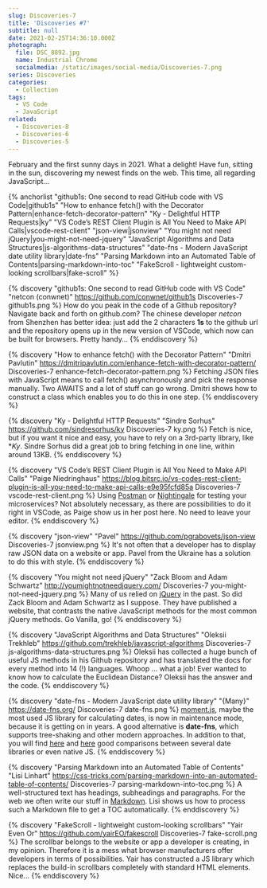 ```yaml
---
slug: Discoveries-7
title: 'Discoveries #7'
subtitle: null
date: 2021-02-25T14:36:10.000Z
photograph:
  file: DSC_8892.jpg
  name: Industrial Chrome
  socialmedia: /static/images/social-media/Discoveries-7.png
series: Discoveries
categories:
  - Collection
tags:
  - VS Code
  - JavaScript
related:
  - Discoveries-8
  - Discoveries-6
  - Discoveries-5
---
```


February and the first sunny days in 2021. What a delight! Have fun, sitting in the sun, discovering my newest finds on the web. This time, all regarding JavaScript...

{% anchorlist 
  "github1s: One second to read GitHub code with VS Code|github1s"
  "How to enhance fetch() with the Decorator Pattern|enhance-fetch-decorator-pattern"
  "Ky - Delightful HTTP Requests|ky"
  "VS Code’s REST Client Plugin is All You Need to Make API Calls|vscode-rest-client"
  "json-view|jsonview"
  "You might not need jQuery|you-might-not-need-jquery"
  "JavaScript Algorithms and Data Structures|js-algorithms-data-structures"
  "date-fns - Modern JavaScript date utility library|date-fns"
  "Parsing Markdown into an Automated Table of Contents|parsing-markdown-into-toc"
  "FakeScroll - lightweight custom-looking scrollbars|fake-scroll"
%}

<!-- more -->

{% discovery "github1s: One second to read GitHub code with VS Code" "netcon (conwnet)" https://github.com/conwnet/github1s Discoveries-7 github1s.png %}
How do you peak in the code of a Github repository? Navigate back and forth on github.com? The chinese developer *netcon* from Shenzhen has better idea: just add the 2 characters **1s** to the github url and the repository opens up in the new version of VSCode, which now can be built for  browsers. Pretty handy...
{% enddiscovery %}

{% discovery "How to enhance fetch() with the Decorator Pattern" "Dmitri Pavlutin" https://dmitripavlutin.com/enhance-fetch-with-decorator-pattern/ Discoveries-7 enhance-fetch-decorator-pattern.png %}
Fetching JSON files with JavaScript means to call fetch() asynchronously and pick the response manually. Two AWAITS and a lot of stuff can go wrong. Dmitri shows how to construct a class which enables you to do this in one step.
{% enddiscovery %}

{% discovery "Ky - Delightful HTTP Requests" "Sindre Sorhus" https://github.com/sindresorhus/ky Discoveries-7 ky.png %}
Fetch is nice, but if you want it nice and easy, you have to rely on a 3rd-party library, like **Ky*. Sindre Sorhus did a great job to bring fetching in one line, within around 13KB.
{% enddiscovery %}

{% discovery "VS Code’s REST Client Plugin is All You Need to Make API Calls" "Paige Niedringhaus" https://blog.bitsrc.io/vs-codes-rest-client-plugin-is-all-you-need-to-make-api-calls-e9e95fcfd85a Discoveries-7 vscode-rest-client.png %}
Using [Postman](https://www.postman.com/product/rest-client/) or [Nightingale](https://nightingale.rest/) for testing your microservices? Not absolutely necessary, as there are possibilities to do it right in VSCode, as Paige show us in her post here. No need to leave your editor.
{% enddiscovery %}

{% discovery "json-view" "Pavel" https://github.com/pgrabovets/json-view Discoveries-7 jsonview.png %}
It's not often that a developer has to display raw JSON data on a website or app. Pavel from the Ukraine has a solution to do this with style.
{% enddiscovery %}

{% discovery "You might not need jQuery" "Zack Bloom and Adam Schwartz" http://youmightnotneedjquery.com/ Discoveries-7 you-might-not-need-jquery.png %}
Many of us relied on [jQuery](https://jquery.com/) in the past. So did Zack Bloom and Adam Schwartz as I suppose. They have published a website, that contrasts the native JavaScript methods for the most common jQuery methods. Go Vanilla, go!
{% enddiscovery %}

{% discovery "JavaScript Algorithms and Data Structures" "Oleksii Trekhleb" https://github.com/trekhleb/javascript-algorithms Discoveries-7 js-algorithms-data-structures.png %}
Oleksii has collected a huge bunch of useful JS methods in his Github repository and has translated the docs for every method into 14 (!) languages. Whoop ... what a job! Ever wanted to know how to calculate the Euclidean Distance? Oleksii has the answer and the code.
{% enddiscovery %}

{% discovery "date-fns - Modern JavaScript date utility library" "{Many}" https://date-fns.org/ Discoveries-7 date-fns.png %}
[moment.js](https://momentjs.com/), maybe the most used JS library for calculating dates, is now in maintenance mode, because it is getting on in years. A good alternative is **date-fns**, which supports tree-shaking and other modern approaches. In addition to that, you will find [here](https://github.com/you-dont-need/You-Dont-Need-Momentjs) and [here](https://blog.logrocket.com/4-alternatives-to-moment-js-for-internationalizing-dates/) good comparisons between several date libraries or even native JS.
{% enddiscovery %}

{% discovery "Parsing Markdown into an Automated Table of Contents" "Lisi Linhart" https://css-tricks.com/parsing-markdown-into-an-automated-table-of-contents/ Discoveries-7 parsing-markdown-into-toc.png %}
A well-structured text has headings, subheadings and paragraphs. For the web we often write our stuff in [Markdown](https://en.wikipedia.org/wiki/Markdown). Lisi shows us how to process such a Markdown file to get a TOC automatically.
{% enddiscovery %}

{% discovery "FakeScroll - lightweight custom-looking scrollbars" "Yair Even Or" https://github.com/yairEO/fakescroll Discoveries-7 fake-scroll.png %}
The scrollbar belongs to the website or app a developer is creating, in my opinion. Therefore it is a mess what browser manufacturers offer developers in terms of possibilities. Yair has constructed a JS library which replaces the build-in scrollbars completely with standard HTML elements. Nice...
{% enddiscovery %}